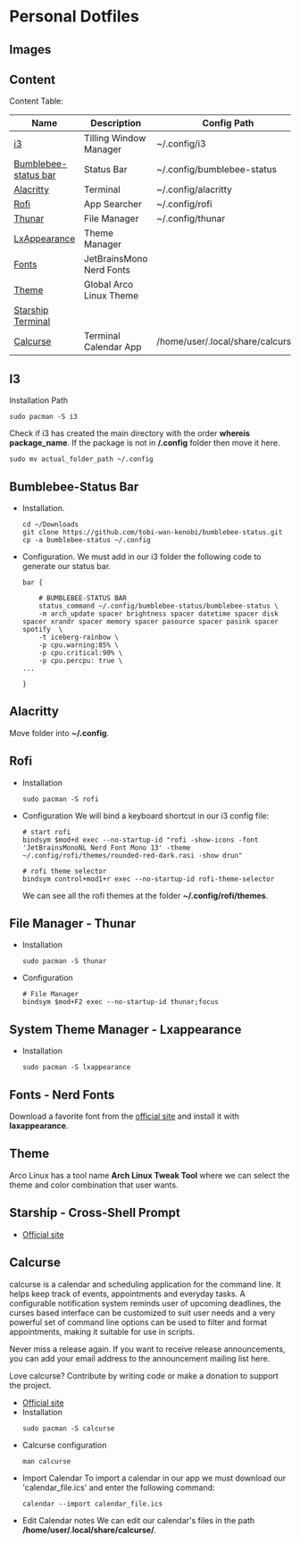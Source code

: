 # Personal Dotfiles

## Images


## Content
Content Table:

|           Name                                        |         Description           |            Config Path            |
|-------------------------------------------------------|-------------------------------|-----------------------------------|
|   [i3](#i3)                                           |      Tilling Window Manager   |      ~/.config/i3                 |
|   [Bumblebee-status bar](#bumblebee-status-bar)       |      Status Bar               |      ~/.config/bumblebee-status   |
|   [Alacritty](#alacritty)                             |      Terminal                 |      ~/.config/alacritty          |
|   [Rofi](#rofi)                                       |      App Searcher             |      ~/.config/rofi               |
|   [Thunar](#file-manager---thunar)                    |      File Manager             |      ~/.config/thunar             |
|   [LxAppearance](#system-theme-manager---lxappearance)|      Theme Manager            |                                   |
|   [Fonts](#fonts---nerd-fonts)                        |      JetBrainsMono Nerd Fonts |                                   |
|   [Theme](#theme)                                     |      Global Arco Linux Theme  |                                   |
|   [Starship Terminal]()|||
|   [Calcurse](#calcurse)|Terminal Calendar App|/home/user/.local/share/calcurse/|

## I3
Installation Path
```
sudo pacman -S i3
```
Check if i3 has created the main directory with the order **whereis package_name**.
If the package is not in **/.config** folder then move it here.
```
sudo mv actual_folder_path ~/.config
```
## Bumblebee-Status Bar
- Installation.
    ```
    cd ~/Downloads
    git clone https://github.com/tobi-wan-kenobi/bumblebee-status.git
    cp -a bumblebee-status ~/.config
    ```
- Configuration.
    We must add in our i3 folder the following code to generate our status bar.
    ```
    bar {

        # BUMBLEBEE-STATUS BAR
        status_command ~/.config/bumblebee-status/bumblebee-status \
        -m arch_update spacer brightness spacer datetime spacer disk spacer xrandr spacer memory spacer pasource spacer pasink spacer spotify  \
        -t iceberg-rainbow \
        -p cpu.warning:85% \
        -p cpu.critical:90% \
        -p cpu.percpu: true \
    ...

    }
    ```
## Alacritty
Move folder into **~/.config**.

## Rofi
- Installation
    ```
    sudo pacman -S rofi
    ```
- Configuration 
    We will bind a keyboard shortcut in our i3 config file:
    ```
    # start rofi
    bindsym $mod+d exec --no-startup-id "rofi -show-icons -font 'JetBrainsMonoNL Nerd Font Mono 13' -theme ~/.config/rofi/themes/rounded-red-dark.rasi -show drun"

    # rofi theme selector
    bindsym control+mod1+r exec --no-startup-id rofi-theme-selector

    ```
    We can see all the rofi themes at the folder **~/.config/rofi/themes**.

## File Manager - Thunar
- Installation
    ```
    sudo pacman -S thunar
    ```
- Configuration
    ```
    # File Manager
    bindsym $mod+F2 exec --no-startup-id thunar;focus
    ```

## System Theme Manager - Lxappearance
- Installation
    ```
    sudo pacman -S lxappearance
    ```
## Fonts - Nerd Fonts
Download a favorite font from the [official site](https://www.nerdfonts.com/) and install it with **laxappearance**.

## Theme
Arco Linux has a tool name **Arch Linux Tweak Tool** where we can select the theme and color combination that user wants.

## Starship - Cross-Shell Prompt

- [Official site](https://starship.rs/)

## Calcurse
calcurse is a calendar and scheduling application for the command line. It helps keep track of events, appointments and everyday tasks. A configurable notification system reminds user of upcoming deadlines, the curses based interface can be customized to suit user needs and a very powerful set of command line options can be used to filter and format appointments, making it suitable for use in scripts.

Never miss a release again. If you want to receive release announcements, you can add your email address to the announcement mailing list here.

Love calcurse? Contribute by writing code or make a donation to support the project. 

- [Official site](https://www.calcurse.org/)
- Installation
    ```
    sudo pacman -S calcurse
    ```
- Calcurse configuration
    ```
    man calcurse
    ```
- Import Calendar
    To import a calendar in our app we must download our 'calendar_file.ics' and enter the following command:
    ```
    calendar --import calendar_file.ics
    ```
- Edit Calendar notes
    We can edit our calendar's files in the path **/home/user/.local/share/calcurse/**.